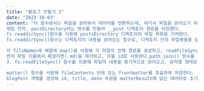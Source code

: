 ```yaml
---
title: "블로그 만들기 2"
date: "2023-10-03"
content: "이 함수에서는 파일을 읽어와서 데이터를 반환하는데, 여기서 파일을 읽어오기 위해 fs 모듈을 사용하고, 경로를 다루기 위해 path 모듈을 사용한다. 
제일 먼저, postDirectory라는 변수를 만들어 __post 디렉토리 경로를 저장했다.
fs.readdirSync()함수를 사용해 postsDirectory 디렉토리의 파일 목록을 가져왔다. 
fs.readdirSync()함수는 디렉토리의 내용을 읽어오는 함수로, 디렉토리 안의 파일명들을 담은 배열을 반환한다. 

이 filsNames에 배열에 map()을 이용해 각 파일의 전체 경로를 생성하고, readFileSync()함수로 경로를 전달해 파일 안의 내용을 읽어올 것이다. 
먼저 파일 이름에서 확장자면(.md)을 제거하고, 이를 id로 사용한다.path.join() 함수를 이용해 폴더의 경로와 파일명을 조합해 파일의 전체 경로를 생성해준다. 
3. fs.readFileSync() 함수를 이용해 파일의 내용을 동기적으로 읽어오고, 문자열 형태로 저장한다. 

matter() 함수를 사용해 fileContents 안에 있는 frontmatter를 추출하여 저장한다. 
blogPost 객체를 생성해 id, title, date 속성을 matterResult에 담긴 데이터로 초기화 해준다. 이렇게 생성된 객체를 반환하면, allPostsData 변수에 블로그의 제목과 날짜를 담은 객체들이 배열 안에 담겨 저장된다. "
---
```

